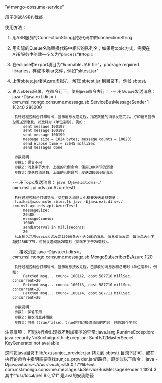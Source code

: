 ﻿"# mongo-consume-service" 

用于测试ASB的性能

使用方法：

1. 用ASB服务的ConnectionString替换代码中的connectionString
2. 用实际的Queue名称替换代码中相应的队列名；如果用topic方式，需要在ASB服务中创建一个名为“process”的topic
3. 在eclipse中export项目为“Runnable JAR file”，package required libraries，存成本地jar文件，例如“sbtest.jar”
4. 上传sbtest.jar到Azure虚拟机，解压 sbtest.jar 到目录下，例如 sbtest/
5. 进入sbtest目录，在命令行下，使用java命令执行：
    --- 用Queue发送消息：
	    java -Djava.ext.dirs=./ com.msl.mongo.consume.message.sb.ServiceBusMessageSender 1 10240 280000
		 
		执行过程控制台打印输出，显示消息发送过程，指定数量的消息发送完后，打印信息显示总发送消息数，以及耗时（单位毫秒），例如：
			sent message 100197
			sent message 100198
			sent message 100199
			message size = 1024 bytes; message counts = 100200
			send elapse time = 55645 milliSec
			send messages done
		
		参数说明：
		参数1：保留不用
		参数2：消息字节大小，上面的示例命令，使用10K字节的消息
		参数3：发送的消息数，上面的示例命令，发送280000条消息

    --- 用Topic发送消息：
	    java -Djava.ext.dirs=./ com.msl.api.ods.api.AzureTest1
		 
		执行过程控制台打印提示，交互输入消息大小和要发送消息数量：
		[caikai@azconsole sbtest]$ java -Djava.ext.dirs=./ com.msl.api.ods.api.AzureTest1
			messageSize:
			20480
			messageCounts:
			10000
			sendInterval in milliseconds:
			20
		以上输入采用topic方式发送10000条大小为20K的消息，消息成批发送，每批总大小不超过256K字节，每批发送间隔20毫秒（间隔不少于20毫秒）。
		 
    --- 接收消息
	    java -Djava.ext.dirs=./ com.msl.mongo.consume.message.sb.MongoSubscriberByAzure 1 20

		执行过程控制台打印输出，显示消息接收过程，已接收的消息数和总用时（单位毫秒），例如：
			Fetched msg... count= 100182, cost 587710 millSec. concurrent=20
			Fetched msg... count= 100183, cost 587710 millSec. concurrent=20
			Fetched msg... count= 100184, cost 587711 millSec. concurrent=20

		参数说明：
		参数1：保留不用
		参数2：接收消息并发数
		参数3：可选（true/false）。true时打印接收消息的内容（只前30个字节）
		
注意事项：
可能执行会出现找不到加密类的异常:
    java.lang.RuntimeException: java.security.NoSuchAlgorithmException: SunTls12MasterSecret KeyGenerator not available

这时把java目录下lib/ext/sunjce_provider.jar 拷贝到 sbtest/ 目录下即可，或在执行的命令中指明需要查找sunjce_provider.jar的路径，即类似以下命令：
    java -Djava.ext.dirs=./:/usr/local/jre1.8.0_171/lib/ext  com.msl.mongo.consume.message.sb.ServiceBusMessageSender 1 1024 3
其中"/usr/local/jre1.8.0_171" 是java的安装路径
